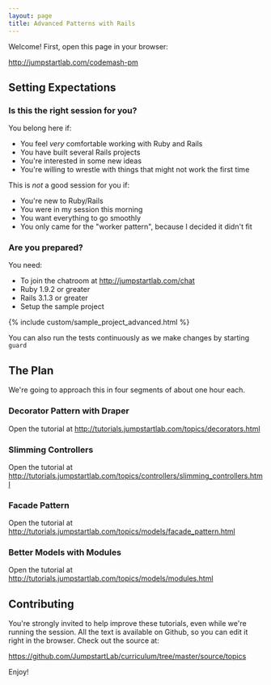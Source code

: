 ```yaml
---
layout: page
title: Advanced Patterns with Rails
---
```


Welcome! First, open this page in your browser:

http://jumpstartlab.com/codemash-pm

## Setting Expectations

### Is this the right session for you?

You belong here if:

* You feel *very* comfortable working with Ruby and Rails
* You have built several Rails projects
* You're interested in some new ideas
* You're willing to wrestle with things that might not work the first time

This is *not* a good session for you if:

* You're new to Ruby/Rails
* You were in my session this morning
* You want everything to go smoothly
* You only came for the "worker pattern", because I decided it didn't fit

### Are you prepared?

You need:

* To join the chatroom at http://jumpstartlab.com/chat
* Ruby 1.9.2 or greater
* Rails 3.1.3 or greater
* Setup the sample project

{% include custom/sample_project_advanced.html %}

You can also run the tests continuously as we make changes by starting `guard`

## The Plan

We're going to approach this in four segments of about one hour each.

### Decorator Pattern with Draper

Open the tutorial at http://tutorials.jumpstartlab.com/topics/decorators.html

### Slimming Controllers

Open the tutorial at http://tutorials.jumpstartlab.com/topics/controllers/slimming_controllers.html

### Facade Pattern

Open the tutorial at http://tutorials.jumpstartlab.com/topics/models/facade_pattern.html

### Better Models with Modules

Open the tutorial at http://tutorials.jumpstartlab.com/topics/models/modules.html

## Contributing

You're strongly invited to help improve these tutorials, even while we're running the session. All the text is available on Github, so you can edit it right in the browser. Check out the source at:

https://github.com/JumpstartLab/curriculum/tree/master/source/topics

Enjoy!